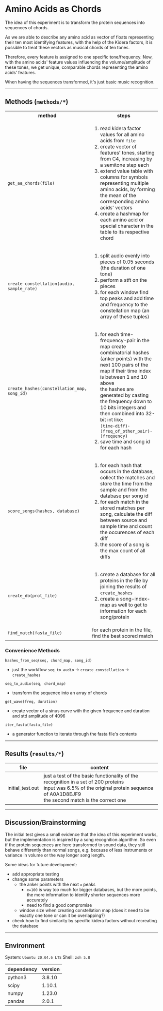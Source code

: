 # Amino Acids as Chords

The idea of this experiment is to transform the protein sequences into sequences of chords.

As we are able to describe any amino acid as vector of floats representing their ten most identifying features,
with the help of the Kidera factors, it is possible to treat these vectors as musical chords of ten tones.

Therefore, every feature is assigned to one specific tone/frequency.
Now, with the amino acids' feature values influencing the volume/amplitude of these tones,
we get unique, comparable chords representing the amino acids' features.

When having the sequences transformed, it's just basic music recognition.

---
## Methods (`methods/*`)
<table>
    <th>method</th><th>steps</th>
    <tr>
        <td><code>get_aa_chords(file)</code></td>
        <td>
            <ol>
                <li>read kidera factor values for all amino acids from <code>file</code></li>
                <li>create vector of features' tones, starting from C4, increasing by a semitone step each</li>
                <li>extend value table with columns for symbols representing multiple amino acids, by forming the mean of the corresponding amino acids' vectors</li>
                <li>create a hashmap for each amino acid or special character in the table to its respective chord</li>
            </ol>
        </td>
    </tr>
    <tr>
        <td><code>create constellation(audio, sample_rate)</code></td>
        <td>
            <ol>
                <li>split audio evenly into pieces of 0.05 seconds (the duration of one tone)</li>
                <li>perform a stft on the pieces</li>
                <li>for each window find top peaks and add time and frequency to the constellation map (an array of these tuples)</li>
            </ol>
        </td>
    </tr>
    <tr>
        <td><code>create_hashes(constellation_map, song_id)</code></td>
        <td>
            <ol>
                <li>
                    for each time-frequency-pair in the map create combinatorial hashes (anker points) with the next 100 pairs of the map if their time index is between 1 and 10 above<br>
                    the hashes are generated by casting the frequency down to 10 bits integers and then combined into 32-bit int like: <br><code>(time-diff)-(freq_of_other_pair)-(frequency)</code>
                </li>
                <li>save time and song id for each hash</li>
            </ol>
        </td>
    </tr>
    <tr>
        <td><code>score_songs(hashes, database)</code></td>
        <td>
            <ol>
                <li>for each hash that occurs in the database, collect the matches and store the time from the sample and from the database per song id</li>
                <li>for each match in the stored matches per song, calculate the diff between source and sample time and count the occurences of each diff</li>
                <li>the score of a song is the max count of all diffs</li>
            </ol>
        </td>
    </tr>
    <tr>
        <td><code>create_db(prot_file)</code></td>
        <td>
            <ol>
                <li>create a database for all proteins in the file by joining the results of <code>create_hashes</code></li>
                <li>create a song-index-map as well to get to information for each song/protein</li>
            </ol>
        </td>
    </tr>
    <tr>
        <td><code>find_match(fasta_file)</code></td>
        <td>for each protein in the file, find the best scored match</td>
    </tr>
</table>

### Convenience Methods
`hashes_from_seq(seq, chord_map, song_id)`
 - just the workflow `seq_to_audio` $\rightarrow$ `create_constellation` $\rightarrow$ `create_hashes`

`seq_to_audio(seq, chord_map)`
 - transform the sequence into an array of chords

`get_wave(freq, duration)`
 - create vector of a sinus curve with the given frequence and duration and std amplitude of 4096

`iter_fasta(fasta_file)`
 - a generator function to iterate through the fasta file's contents

---
## Results (`results/*`)
|      file      |     content
|----------------|------------------
|initial_test.out|just a test of the basic functionality of the recognition in a set of 200 proteins<br>input was 6.5% of the original protein sequence of A0A1D8EJF9<br>the second match is the correct one

---
## Discussion/Brainstorming
The initial test gives a small evidence that the idea of this experiment works,
but the implementation is inspired by a song recognition algorithm.
So even if the protein sequences are here transformed to sound data,
they still behave differently than normal songs, e.g. because of less instruments or variance in volume or the way longer song length.

Some ideas for future development:
 - add appropriate testing
 - change some parameters
   - the anker points with the next `x` peaks
     - `x=100` is way too much for bigger databases, but the more points, the more information to identify shorter sequences more accurately
     - need to find a good compromise
   - window size when creating constellation map (does it need to be exactly one tone or can it be overlapping?)
 - check how to find similarity by specific kidera factors without recreating the database

---
## Environment

System: `Ubuntu 20.04.6 LTS`
Shell: `zsh 5.8`

| dependency | version |
|------------|---------|
|   python3  | 3.8.10  |
|    scipy   | 1.10.1  |
|    numpy   | 1.23.0  |
|   pandas   |  2.0.1  |
